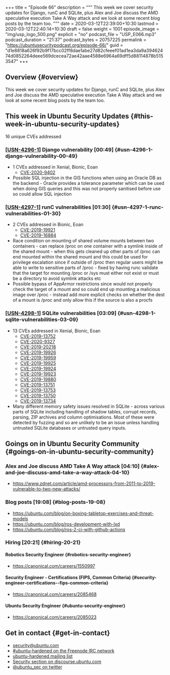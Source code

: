 +++
title = "Episode 66"
description = """
  This week we cover security updates for Django, runC and SQLite, plus Alex
  and Joe discuss the AMD speculative execution Take A Way attack and we
  look at some recent blog posts by the team too.
  """
date = 2020-03-12T22:39:00+10:30
lastmod = 2020-03-12T22:40:14+10:30
draft = false
weight = 1001
episode_image = "img/usp_logo_500.png"
explicit = "no"
podcast_file = "USP_E066.mp3"
podcast_duration = "21:37"
podcast_bytes = 20757225
permalink = "https://ubuntusecuritypodcast.org/episode-66/"
guid = "d1e8818a626f92b9f17bcc02ff8dae1abe27d82cfeeef01ad1ea3da9a39462474d0852264deee569dcecea72ae42aae4588e6964a69dff5d88114878b5153547"
+++

## Overview {#overview}

This week we cover security updates for Django, runC and SQLite, plus Alex
and Joe discuss the AMD speculative execution Take A Way attack and we
look at some recent blog posts by the team too.


## This week in Ubuntu Security Updates {#this-week-in-ubuntu-security-updates}

16 unique CVEs addressed


### [[USN-4296-1](https://usn.ubuntu.com/4296-1/)] Django vulnerability [00:49] {#usn-4296-1-django-vulnerability-00-49}

-   1 CVEs addressed in Xenial, Bionic, Eoan
    -   [CVE-2020-9402](https://people.canonical.com/~ubuntu-security/cve/CVE-2020-9402) <!-- medium -->
-   Possible SQL injection in the GIS functions when using an Oracle DB as
    the backend - Oracle provides a tolerance parameter which can be used
    when doing GIS queries and this was not properly sanitised before use so
    could allow SQL injection


### [[USN-4297-1](https://usn.ubuntu.com/4297-1/)] runC vulnerabilities [01:30] {#usn-4297-1-runc-vulnerabilities-01-30}

-   2 CVEs addressed in Bionic, Eoan
    -   [CVE-2019-19921](https://people.canonical.com/~ubuntu-security/cve/CVE-2019-19921) <!-- medium -->
    -   [CVE-2019-16884](https://people.canonical.com/~ubuntu-security/cve/CVE-2019-16884) <!-- medium -->
-   Race condition on mounting of shared volume mounts between two
    containers - can replace /proc on one container with a symlink inside of
    the shared mount - when this gets cleaned up other parts of /proc can end
    mounted within the shared mount and this could be used for privilege
    escalation since if outside of /proc then regular users might be able to
    write to sensitive parts of /proc - fixed by having runc validate that
    the target for mounting /proc or /sys must either not exist or must be a
    directory to avoid symlink attacks etc
-   Possible bypass of AppArmor restrictions since would not properly check
    the target of a mount and so could end up mounting a malicious image over
    /proc - instead add more explicit checks on whether the dest of a mount
    is /proc and only allow this if the source is also a procfs


### [[USN-4298-1](https://usn.ubuntu.com/4298-1/)] SQLite vulnerabilities [03:09] {#usn-4298-1-sqlite-vulnerabilities-03-09}

-   13 CVEs addressed in Xenial, Bionic, Eoan
    -   [CVE-2019-13752](https://people.canonical.com/~ubuntu-security/cve/CVE-2019-13752) <!-- medium -->
    -   [CVE-2020-9327](https://people.canonical.com/~ubuntu-security/cve/CVE-2020-9327) <!-- medium -->
    -   [CVE-2019-20218](https://people.canonical.com/~ubuntu-security/cve/CVE-2019-20218) <!-- low -->
    -   [CVE-2019-19926](https://people.canonical.com/~ubuntu-security/cve/CVE-2019-19926) <!-- medium -->
    -   [CVE-2019-19959](https://people.canonical.com/~ubuntu-security/cve/CVE-2019-19959) <!-- medium -->
    -   [CVE-2019-19925](https://people.canonical.com/~ubuntu-security/cve/CVE-2019-19925) <!-- medium -->
    -   [CVE-2019-19924](https://people.canonical.com/~ubuntu-security/cve/CVE-2019-19924) <!-- medium -->
    -   [CVE-2019-19923](https://people.canonical.com/~ubuntu-security/cve/CVE-2019-19923) <!-- medium -->
    -   [CVE-2019-19880](https://people.canonical.com/~ubuntu-security/cve/CVE-2019-19880) <!-- medium -->
    -   [CVE-2019-13751](https://people.canonical.com/~ubuntu-security/cve/CVE-2019-13751) <!-- medium -->
    -   [CVE-2019-13753](https://people.canonical.com/~ubuntu-security/cve/CVE-2019-13753) <!-- medium -->
    -   [CVE-2019-13750](https://people.canonical.com/~ubuntu-security/cve/CVE-2019-13750) <!-- medium -->
    -   [CVE-2019-13734](https://people.canonical.com/~ubuntu-security/cve/CVE-2019-13734) <!-- medium -->
-   Many different memory safety issues resolved in SQLite - across various
    parts of SQLite including handling of shadow tables, corrupt records,
    parsing, ZIP archives and column optimisations. Most of these were
    detected by fuzzing and so are unlikely to be an issue unless handling
    untrusted SQLite databases or untrusted query inputs.


## Goings on in Ubuntu Security Community {#goings-on-in-ubuntu-security-community}


### Alex and Joe discuss AMD Take A Way attack [04:10] {#alex-and-joe-discuss-amd-take-a-way-attack-04-10}

-   <https://www.zdnet.com/article/amd-processors-from-2011-to-2019-vulnerable-to-two-new-attacks/>


### Blog posts [19:08] {#blog-posts-19-08}

-   <https://ubuntu.com/blog/on-boxing-tabletop-exercises-and-threat-models>
-   <https://ubuntu.com/blog/ros-development-with-lxd>
-   <https://ubuntu.com/blog/ros-2-ci-with-github-actions>


### Hiring [20:21] {#hiring-20-21}


#### Robotics Security Engineer {#robotics-security-engineer}

-   <https://canonical.com/careers/1550997>


#### Security Engineer - Certifications (FIPS, Common Criteria) {#security-engineer-certifications--fips-common-criteria}

-   <https://canonical.com/careers/2085468>


#### Ubuntu Security Engineer {#ubuntu-security-engineer}

-   <https://canonical.com/careers/2085023>


## Get in contact {#get-in-contact}

-   [security@ubuntu.com](mailto:security@ubuntu.com)
-   [#ubuntu-hardened on the Freenode IRC network](http://webchat.freenode.net/#ubuntu-hardened)
-   [ubuntu-hardened mailing list](https://lists.ubuntu.com/mailman/listinfo/ubuntu-hardened)
-   [Security section on discourse.ubuntu.com](https://discourse.ubuntu.com/c/security)
-   [@ubuntu\_sec on twitter](https://twitter.com/ubuntu%5Fsec)
